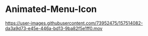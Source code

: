 # Animated-Menu-Icon


https://user-images.githubusercontent.com/73952475/157514082-da3a9d73-e45e-446a-bd13-9ba82f5e1ff0.mov

